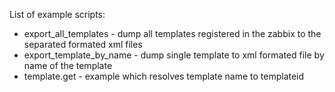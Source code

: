 List of example scripts:
- export_all_templates - dump all templates registered in the zabbix to the separated formated xml files
- export_template_by_name - dump single template to xml formated file by name of the template
- template.get - example which resolves template name to templateid
